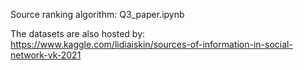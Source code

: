 Source ranking algorithm:
Q3_paper.ipynb

The datasets are also hosted by: https://www.kaggle.com/lidiaiskin/sources-of-information-in-social-network-vk-2021
